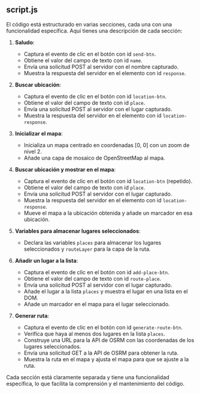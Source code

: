 ## script.js

El código está estructurado en varias secciones, cada una con una funcionalidad específica. Aquí tienes una descripción de cada sección:

1. **Saludo**:
   - Captura el evento de clic en el botón con id `send-btn`.
   - Obtiene el valor del campo de texto con id `name`.
   - Envía una solicitud POST al servidor con el nombre capturado.
   - Muestra la respuesta del servidor en el elemento con id `response`.

2. **Buscar ubicación**:
   - Captura el evento de clic en el botón con id `location-btn`.
   - Obtiene el valor del campo de texto con id `place`.
   - Envía una solicitud POST al servidor con el lugar capturado.
   - Muestra la respuesta del servidor en el elemento con id `location-response`.

3. **Inicializar el mapa**:
   - Inicializa un mapa centrado en coordenadas [0, 0] con un zoom de nivel 2.
   - Añade una capa de mosaico de OpenStreetMap al mapa.

4. **Buscar ubicación y mostrar en el mapa**:
   - Captura el evento de clic en el botón con id `location-btn` (repetido).
   - Obtiene el valor del campo de texto con id `place`.
   - Envía una solicitud POST al servidor con el lugar capturado.
   - Muestra la respuesta del servidor en el elemento con id `location-response`.
   - Mueve el mapa a la ubicación obtenida y añade un marcador en esa ubicación.

5. **Variables para almacenar lugares seleccionados**:
   - Declara las variables `places` para almacenar los lugares seleccionados y `routeLayer` para la capa de la ruta.

6. **Añadir un lugar a la lista**:
   - Captura el evento de clic en el botón con id `add-place-btn`.
   - Obtiene el valor del campo de texto con id `route-place`.
   - Envía una solicitud POST al servidor con el lugar capturado.
   - Añade el lugar a la lista `places` y muestra el lugar en una lista en el DOM.
   - Añade un marcador en el mapa para el lugar seleccionado.

7. **Generar ruta**:
   - Captura el evento de clic en el botón con id `generate-route-btn`.
   - Verifica que haya al menos dos lugares en la lista `places`.
   - Construye una URL para la API de OSRM con las coordenadas de los lugares seleccionados.
   - Envía una solicitud GET a la API de OSRM para obtener la ruta.
   - Muestra la ruta en el mapa y ajusta el mapa para que se ajuste a la ruta.

Cada sección está claramente separada y tiene una funcionalidad específica, lo que facilita la comprensión y el mantenimiento del código.

